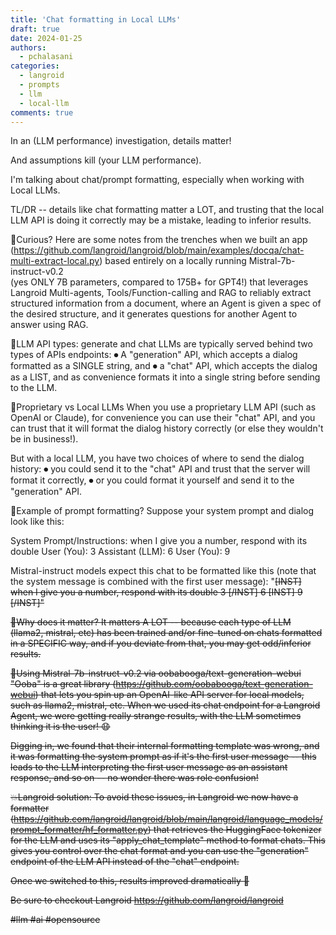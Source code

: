 ```yaml
---
title: 'Chat formatting in Local LLMs'
draft: true
date: 2024-01-25
authors: 
  - pchalasani
categories:
  - langroid
  - prompts
  - llm
  - local-llm
comments: true
---
```



In an (LLM performance) investigation, details matter!

And assumptions kill (your LLM performance).

I'm talking about chat/prompt formatting, especially when working with Local LLMs.

TL/DR -- details like chat formatting matter a LOT,
and trusting that the local LLM API is doing it correctly may be a mistake,
leading to inferior results.

🤔Curious? Here are some notes from the trenches when we built an app
(https://github.com/langroid/langroid/blob/main/examples/docqa/chat-multi-extract-local.py)
based entirely on a locally running Mistral-7b-instruct-v0.2  
(yes ONLY 7B parameters, compared to 175B+ for GPT4!)
that leverages Langroid Multi-agents, Tools/Function-calling and RAG to
reliably extract structured information from a document,
where an Agent is given a spec of the desired structure, and it generates
questions for another Agent to answer using RAG.

🔵LLM API types: generate and chat
LLMs are typically served behind two types of APIs endpoints:
⏺ A "generation" API, which accepts a dialog formatted as a SINGLE string, and
⏺ a "chat" API, which accepts the dialog as a LIST,
and as convenience formats it into a single string before sending to the LLM.

🔵Proprietary vs Local LLMs
When you use a proprietary LLM API (such as OpenAI or Claude), for convenience
you can use their "chat" API, and you can trust that it will format the dialog
history correctly (or else they wouldn't be in business!).

But with a local LLM, you have two choices of where to send the dialog history:
⏺ you could send it to the "chat" API and trust that the server will format it correctly,
⏺ or you could format it yourself and send it to the "generation" API.

🔵Example of prompt formatting?
Suppose your system prompt and dialog look like this:

System Prompt/Instructions: when I give you a number, respond with its double
User (You): 3
Assistant (LLM): 6
User (You): 9

Mistral-instruct models expect this chat to be formatted like this
(note that the system message is combined with the first user message):
"<s>[INST] when I give you a number, respond with its double 3 [/INST] 6 [INST] 9 [/INST]"

🔵Why does it matter?
It matters A LOT -- because each type of LLM (llama2, mistral, etc) has
been trained and/or fine-tuned on chats formatted in a SPECIFIC way, and if you
deviate from that, you may get odd/inferior results.

🔵Using Mistral-7b-instruct-v0.2 via oobabooga/text-generation-webui
"Ooba" is a great library (https://github.com/oobabooga/text-generation-webui)
that lets you spin up an OpenAI-like API server for
local models, such as llama2, mistral, etc. When we used its chat endpoint
for a Langroid Agent, we were getting really strange results,
with the LLM sometimes thinking it is the user! 😧

Digging in, we found that their internal formatting template was
wrong, and it was formatting the system prompt as if it's
the first user message -- this leads to the LLM interpreting the first user
message as an assistant response, and so on -- no wonder there was role confusion!

💥Langroid solution:
To avoid these issues, in Langroid we now have a formatter
(https://github.com/langroid/langroid/blob/main/langroid/language_models/prompt_formatter/hf_formatter.py)
that retrieves the HuggingFace tokenizer for the LLM and uses
its "apply_chat_template" method to format chats.
This gives you control over the chat format and you can use the "generation"
endpoint of the LLM API instead of the "chat" endpoint.

Once we switched to this, results improved dramatically 🚀

Be sure to checkout Langroid https://github.com/langroid/langroid

#llm #ai #opensource 